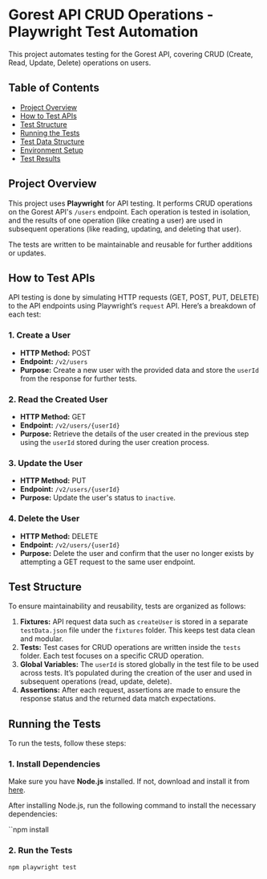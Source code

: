 # Gorest API CRUD Operations - Playwright Test Automation

This project automates testing for the Gorest API, covering CRUD (Create, Read, Update, Delete) operations on users.

## Table of Contents

- [Project Overview](#project-overview)
- [How to Test APIs](#how-to-test-apis)
- [Test Structure](#test-structure)
- [Running the Tests](#running-the-tests)
- [Test Data Structure](#test-data-structure)
- [Environment Setup](#environment-setup)
- [Test Results](#test-results)

## Project Overview

This project uses **Playwright** for API testing. It performs CRUD operations on the Gorest API's `/users` endpoint. Each operation is tested in isolation, and the results of one operation (like creating a user) are used in subsequent operations (like reading, updating, and deleting that user).

The tests are written to be maintainable and reusable for further additions or updates.

## How to Test APIs

API testing is done by simulating HTTP requests (GET, POST, PUT, DELETE) to the API endpoints using Playwright’s `request` API. Here’s a breakdown of each test:

### 1. **Create a User**

- **HTTP Method:** POST
- **Endpoint:** `/v2/users`
- **Purpose:** Create a new user with the provided data and store the `userId` from the response for further tests.
  
### 2. **Read the Created User**

- **HTTP Method:** GET
- **Endpoint:** `/v2/users/{userId}`
- **Purpose:** Retrieve the details of the user created in the previous step using the `userId` stored during the user creation process.

### 3. **Update the User**

- **HTTP Method:** PUT
- **Endpoint:** `/v2/users/{userId}`
- **Purpose:** Update the user's status to `inactive`.

### 4. **Delete the User**

- **HTTP Method:** DELETE
- **Endpoint:** `/v2/users/{userId}`
- **Purpose:** Delete the user and confirm that the user no longer exists by attempting a GET request to the same user endpoint.

## Test Structure

To ensure maintainability and reusability, tests are organized as follows:

1. **Fixtures:** API request data such as `createUser` is stored in a separate `testData.json` file under the `fixtures` folder. This keeps test data clean and modular.
2. **Tests:** Test cases for CRUD operations are written inside the `tests` folder. Each test focuses on a specific CRUD operation.
3. **Global Variables:** The `userId` is stored globally in the test file to be used across tests. It’s populated during the creation of the user and used in subsequent operations (read, update, delete).
4. **Assertions:** After each request, assertions are made to ensure the response status and the returned data match expectations.

## Running the Tests

To run the tests, follow these steps:

### 1. Install Dependencies
Make sure you have **Node.js** installed. If not, download and install it from [here](https://nodejs.org/).

After installing Node.js, run the following command to install the necessary dependencies:

``npm install 

### 2. Run the Tests 

```bash 
npm playwright test





